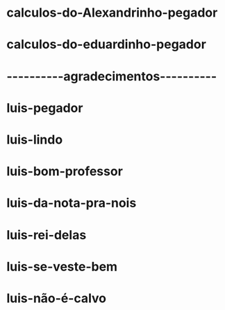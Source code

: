 # calculos-do-Alexandrinho-pegador
# calculos-do-eduardinho-pegador
#  
#
# ----------agradecimentos----------
# 
#
# luis-pegador
# luis-lindo
# luis-bom-professor
# luis-da-nota-pra-nois
# luis-rei-delas
# luis-se-veste-bem
# luis-não-é-calvo